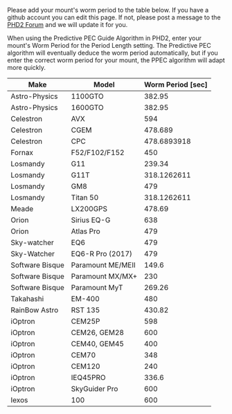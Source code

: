Please add your mount's worm period to the table below.  If you have a github account you can edit this page. If not, please post a message to the [PHD2 Forum](https://groups.google.com/forum/?fromgroups=#!forum/open-phd-guiding) and we will update it for you.

When using the Predictive PEC Guide Algorithm in PHD2, enter your mount's Worm Period for the Period Length setting. The Predictive PEC algorithm will eventually deduce the worm period automatically, but if you enter the correct worm period for your mount, the PPEC algorithm will adapt more quickly.

|Make |Model|Worm Period [sec]|
|-----|-----|--------------------|
|Astro-Physics|1100GTO|382.95|
|Astro-Physics|1600GTO|382.95|
|Celestron|AVX|594|
|Celestron|CGEM|478.689|
|Celestron|CPC|478.6893918|
|Fornax|F52/F102/F152|450|
|Losmandy|G11|239.34|
|Losmandy|G11T|318.1262611|
|Losmandy|GM8|479|
|Losmandy|Titan 50|318.1262611|
|Meade|LX200GPS|478.69|
|Orion|Sirius EQ-G|638|
|Orion|Atlas Pro|479|
|Sky-watcher|EQ6|479|
|Sky-Watcher|EQ6-R Pro (2017)|479|
|Software Bisque|Paramount ME/MEII|149.6|
|Software Bisque|Paramount MX/MX+|230|
|Software Bisque|Paramount MyT|269.26|
|Takahashi|EM-400|480|
|RainBow Astro|RST 135|430.82|
|iOptron|CEM25P|598|
|iOptron|CEM26, GEM28|600|
|iOptron|CEM40, GEM45|400|
|iOptron|CEM70|348|
|iOptron|CEM120|240|
|iOptron|IEQ45PRO|336.6|
|iOptron|SkyGuider Pro|600|
|Iexos|100|600|